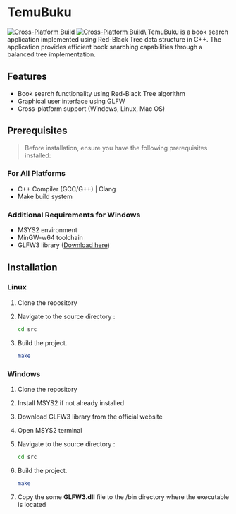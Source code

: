 # TemuBuku
[![Cross-Platform Build](https://github.com/Stroke-Death-A3/TemuBuku/actions/workflows/Compile.yml/badge.svg)](https://github.com/Stroke-Death-A3/TemuBuku/actions/workflows/Compile.yml) 
[![Cross-Platform Build](https://github.com/Stroke-Death-A3/TemuBuku/actions/workflows/Compile.yml/badge.svg?event=release)](https://github.com/Stroke-Death-A3/TemuBuku/actions/workflows/Compile.yml)\\
TemuBuku is a book search application implemented using Red-Black Tree data structure in C++. The application provides efficient book searching capabilities through a balanced tree implementation. 
## Features

- Book search functionality using Red-Black Tree algorithm
- Graphical user interface using GLFW
- Cross-platform support (Windows, Linux, Mac OS)

## Prerequisites

>Before installation, ensure you have the following prerequisites installed:

### For All Platforms
- C++ Compiler (GCC/G++) | Clang
- Make build system

### Additional Requirements for Windows
- MSYS2 environment
- MinGW-w64 toolchain
- GLFW3 library ([Download here](https://www.glfw.org/download))

## Installation

### Linux
1. Clone the repository
2. Navigate to the source directory :
   
   ```bash
   cd src
4. Build the project.
   
   ```bash
   make
### Windows

1. Clone the repository
2. Install MSYS2 if not already installed
3. Download GLFW3 library from the official website
4. Open MSYS2 terminal
5. Navigate to the source directory :

   ```bash
   cd src
   
7. Build the project.
   
   ```bash
   make
   
7. Copy the some **GLFW3.dll** file to the /bin directory where the executable is located
